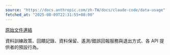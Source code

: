 ```yaml
---
source: "https://docs.anthropic.com/zh-TW/docs/claude-code/data-usage"
fetched_at: "2025-08-09T22:31:55+08:00"
---
```


[原始文件連結](https://docs.anthropic.com/zh-TW/docs/claude-code/data-usage)

資料訓練政策、回饋記錄、資料保留、遙測/錯誤回報服務與退出方式、各 API 提供者的預設行為。
